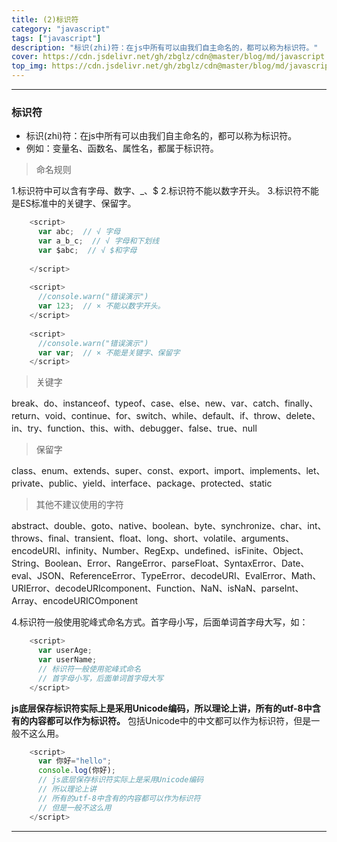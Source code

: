 ```yaml
---
title: (2)标识符
category: "javascript"
tags: ["javascript"]
description: "标识(zhi)符：在js中所有可以由我们自主命名的，都可以称为标识符。"
cover: https://cdn.jsdelivr.net/gh/zbglz/cdn@master/blog/md/javascript.svg
top_img: https://cdn.jsdelivr.net/gh/zbglz/cdn@master/blog/md/javascript.svg
---
```


***

### 标识符

* 标识(zhi)符：在js中所有可以由我们自主命名的，都可以称为标识符。
* 例如：变量名、函数名、属性名，都属于标识符。


> 命名规则


1.标识符中可以含有字母、数字、_、$
2.标识符不能以数字开头。
3.标识符不能是ES标准中的关键字、保留字。


```js js
    <script>
      var abc;  // √ 字母
      var a_b_c;  // √ 字母和下划线
      var $abc;  // √ $和字母
      
    </script>
    
    <script>
      //console.warn("错误演示")
      var 123;  // × 不能以数字开头。
    </script>
    
    <script>
      //console.warn("错误演示")
      var var;  // × 不能是关键字、保留字
    </script>
```


> 关键字

break、do、instanceof、typeof、case、else、new、var、catch、finally、return、void、continue、for、switch、while、default、if、throw、delete、in、try、function、this、with、debugger、false、true、null

> 保留字

class、enum、extends、super、const、export、import、implements、let、private、public、yield、interface、package、protected、static

> 其他不建议使用的字符

abstract、double、goto、native、boolean、byte、synchronize、char、int、throws、final、transient、float、long、short、volatile、arguments、encodeURI、infinity、Number、RegExp、undefined、isFinite、Object、String、Boolean、Error、RangeError、parseFloat、SyntaxError、Date、eval、JSON、ReferenceError、TypeError、decodeURI、EvalError、Math、URIError、decodeURIcomponent、Function、NaN、isNaN、parseInt、Array、encodeURICOmponent

4.标识符一般使用驼峰式命名方式。首字母小写，后面单词首字母大写，如：


```js js
    <script>
      var userAge;
      var userName;
      // 标识符一般使用驼峰式命名
      // 首字母小写，后面单词首字母大写
    </script>
```


**js底层保存标识符实际上是采用Unicode编码，所以理论上讲，所有的utf-8中含有的内容都可以作为标识符。**
包括Unicode中的中文都可以作为标识符，但是一般不这么用。


```js js
    <script>
      var 你好="hello";
      console.log(你好);
      // js底层保存标识符实际上是采用Unicode编码
      // 所以理论上讲
      // 所有的utf-8中含有的内容都可以作为标识符
      // 但是一般不这么用
    </script>
```


***
